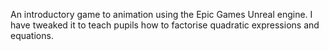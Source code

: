 An introductory game to animation using the Epic Games Unreal engine. I have tweaked it to teach pupils how to factorise quadratic expressions and equations.
